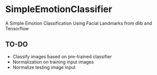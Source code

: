 # SimpleEmotionClassifier
A Simple Emotion Classification Using Facial Landmarks from dlib and Tensorflow

TO-DO
-----
* Classify images based on pre-trained classifier
* Normalization on training input images
* Normalize testing image input
